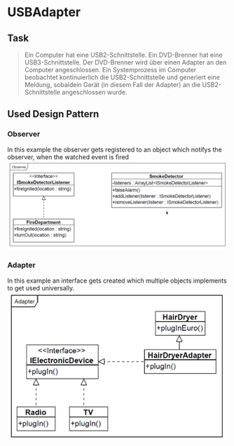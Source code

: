 # USBAdapter

 ## Task
 > Ein Computer hat eine USB2-Schnittstelle. Ein DVD-Brenner hat eine USB3-Schnittstelle. Der DVD-Brenner wird über einen Adapter an den Computer angeschlossen. Ein Systemprozess im Computer beobachtet kontinuierlich die USB2-Schnittstelle und generiert eine Meldung, sobaldein Gerät (in diesem Fall der Adapter) an die USB2-Schnittstelle angeschlossen wurde.

 ## Used Design Pattern
 ### Observer
 In this example the observer gets registered to an object which notifys the observer, when the watched event is fired
 ![Observer Design Pattern](img/observer_design_pattern.png)
 
 ### Adapter
 In this example an interface gets created which multiple objects implements to get used universally.
 ![Adapter Design Pattern](img/adapter_design_pattern.png)
